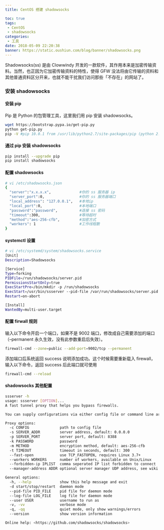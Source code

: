 ```yaml
---
title: CentOS 搭建 shadowsocks

toc: true
tags:
 - CentOS
 - shadowsocks
categories:
 - 工具
date: 2018-05-09 22:20:38
banner: https://static.oushiun.com/blog/banner/shadowsocks.png
---
```


Shadowsocks(ss) 是由 Clowwindy 开发的一款软件，其作用本来是加密传输资料。当然，也正因为它加密传输资料的特性，使得 GFW 没法将由它传输的资料和其他普通资料区分开来，也就不能干扰我们访问那些「不存在」的网站了。

<!-- more -->

### 安装 shadowsocks

#### 安装 pip

Pip 是 Python 的包管理工具，这里我们用 pip 安装 shadowsocks。

``` bash
wget https://bootstrap.pypa.io/get-pip.py
python get-pip.py
pip -V #pip 10.0.1 from /usr/lib/python2.7/site-packages/pip (python 2.7)
```

#### 通过 pip 安装 shadowsocks

``` bash
pip install --upgrade pip
pip install shadowsocks
```

#### 配置 shadowsocks

``` bash
# vi /etc/shadowsocks.json
{
  "server":"x.x.x.x",             #你的 ss 服务器 ip
  "server_port":0,                #你的 ss 服务器端口
  "local_address": "127.0.0.1",   #本地ip
  "local_port":0,                 #本地端口
  "password":"password",          #连接 ss 密码
  "timeout":300,                  #等待超时
  "method":"aes-256-cfb",         #加密方式
  "workers": 1                    #工作线程数
}
```

#### systemctl 设置

``` bash
# vi /etc/systemd/system/shadowsocks.service
[Unit]
Description=Shadowsocks

[Service]
Type=forking
PIDFile=/run/shadowsocks/server.pid
PermissionsStartOnly=true
ExecStartPre=/bin/mkdir -p /run/shadowsocks
ExecStart=/usr/bin/ssserver --pid-file /var/run/shadowsocks/server.pid --log-file /var/log/shadowsocks.log -c /etc/shadowsocks.json -d start
Restart=on-abort

[Install]
WantedBy=multi-user.target
```

#### 配置 firwall 规则

输入以下命令开启一个端口，如果不是 9002 端口，修改成自己需要添加的端口（–permanent 永久生效，没有此参数重启后失效）。

``` bash
firewall-cmd --zone=public --add-port=9002/tcp --permanent
```

添加端口后系统返回 success 说明添加成功。这个时候需要重新载入 firewall，输入以下命令，返回 success 后此端口就可使用

``` bash
firewall-cmd --reload
```

#### shadowsocks 其他配置

``` bash
ssserver -h
usage: ssserver [OPTION]...
A fast tunnel proxy that helps you bypass firewalls.

You can supply configurations via either config file or command line arguments.

Proxy options:
  -c CONFIG              path to config file
  -s SERVER_ADDR         server address, default: 0.0.0.0
  -p SERVER_PORT         server port, default: 8388
  -k PASSWORD            password
  -m METHOD              encryption method, default: aes-256-cfb
  -t TIMEOUT             timeout in seconds, default: 300
  --fast-open            use TCP_FASTOPEN, requires Linux 3.7+
  --workers WORKERS      number of workers, available on Unix/Linux
  --forbidden-ip IPLIST  comma seperated IP list forbidden to connect
  --manager-address ADDR optional server manager UDP address, see wiki

General options:
  -h, --help             show this help message and exit
  -d start/stop/restart  daemon mode
  --pid-file PID_FILE    pid file for daemon mode
  --log-file LOG_FILE    log file for daemon mode
  --user USER            username to run as
  -v, -vv                verbose mode
  -q, -qq                quiet mode, only show warnings/errors
  --version              show version information

Online help: <https://github.com/shadowsocks/shadowsocks>
```
